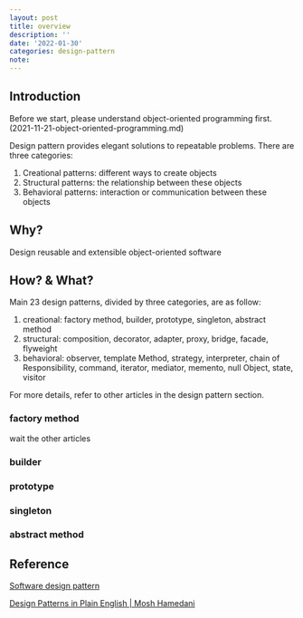 ```yaml
---
layout: post
title: overview
description: ''
date: '2022-01-30'
categories: design-pattern
note:
---
```


## Introduction

Before we start, please understand object-oriented programming first. (2021-11-21-object-oriented-programming.md)

Design pattern provides elegant solutions to repeatable problems. There are three categories:

1. Creational patterns: different ways to create objects
2. Structural patterns: the relationship between these objects
3. Behavioral patterns: interaction or communication between these objects

## Why?

Design reusable and extensible object-oriented software

## How? & What?

Main 23 design patterns, divided by three categories, are as follow:

1. creational: factory method, builder, prototype, singleton, abstract method
2. structural: composition, decorator, adapter, proxy, bridge, facade, flyweight
3. behavioral: observer, template Method, strategy, interpreter, chain of Responsibility, command, iterator, mediator, memento, null Object, state, visitor

For more details, refer to other articles in the design pattern section.

### factory method

wait the other articles

### builder

### prototype

### singleton

### abstract method

## Reference

[Software design pattern](https://en.wikipedia.org/wiki/Software_design_pattern)

[Design Patterns in Plain English | Mosh Hamedani](https://www.youtube.com/watch?v=NU_1StN5Tkk)
